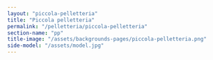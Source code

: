 ```yaml
---
layout: "piccola-pelletteria"
title: "Piccola pelletteria"
permalink: "/pelletteria/piccola-pelletteria"
section-name: "pp"
title-image: "/assets/backgrounds-pages/piccola-pelletteria.png"
side-model: "/assets/model.jpg"
---
```

